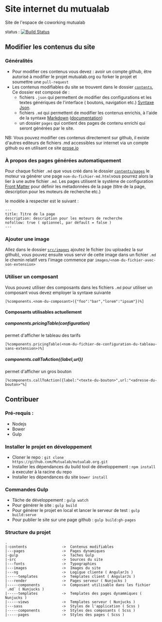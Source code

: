 # Site internet du mutualab

Site de l'espace de coworking mutualab

status : [![Build Status](https://travis-ci.org/Mutualab/mutualab.org.svg?branch=master)](https://travis-ci.org/Mutualab/mutualab.org)


## Modifier les contenus du site
### Généralités 
 - Pour modifier ces contenus vous devez : avoir un compte github, être autorisé à modifier le projet mutualab.org ou forker le projet et soumettre une `pull-request` 
 - Les contenus modifiables du site se trouvent dans le dossier [`contents`](contents/), 
  Ce dossier est composé de :
    - fichiers `.json` qui permettent de modifier des configurations et les textes génériques de l'interface ( boutons, navigation etc.) [Syntaxe Json](https://en.wikipedia.org/wiki/JSON#Example).
    - fichiers `.md` qui permettent de modifier les contenus enrichis, à l'aide de la syntaxe [Markdown](https://fr.wikipedia.org/wiki/Markdown) ([documentation](https://guides.github.com/features/mastering-markdown/#examples))
    - un dossier `pages` qui contient des pages de contenu enrichi qui seront générées par le site.


 NB: Vous pouvez modifier ces contenus directement sur github, il existe d'autres editeurs de fichiers .md accessibles sur internet via un compte github ou en utilisant ce site [prose.io](http://prose.io)

### À propos des pages générées automatiquement
Pour chaque fichier `.md` que vous créé dans le dossier [`contents/pages`](contents/pages/) le moteur va générer une page `nom-du-fichier-md.html`vous pourrez alors la lier à une autre fichier `.md`.
Les pages utilisent le système de configuration [Front Matter](https://jekyllrb.com/docs/frontmatter/) pour définir les métadonnées de la page (titre de la page, description pour les moteurs de recherche etc.)

le modèle à respecter est le suivant :
```
---
title: Titre de la page
description: description pour les moteurs de recherche
nofollow: true ( optionnel, par défault = false )
---
```

### Ajouter une image
Allez dans le dossier [`src/images`](src/images/) ajoutez le fichier (ou uploadez la sur github), vous pouvez ensuite vous servir de cette image dans un fichier `.md` 
le chemin relatif vers l'image commence par `images/<nom-du-fichier-avec-son-extension>`

### Utiliser un composant
Vous pouvez utiliser des composants dans les fichiers `.md` pour utiliser un composant vous devez employer la syntaxe suivante
```
[%components.<nom-du-composant>({"foo":"bar","lorem":"ipsum"})%]
```

#### Composants utilisables actuellement
##### components.pricingTable(configuration)
permet d'afficher le tableau des tarifs
```
[%components.pricingTable(<nom-du-fichier-de-configuration-du-tableau-sans-extension>)%]
```

##### components.callToAction({label,url})
permet d'afficher un gros bouton 
```
[%components.callToAction({label:"<texte-du-bouton>",url:"<adresse-du-bouton>"%]
```


## Contribuer

### Pré-requis : 
  - Nodejs
  - Bower
  - Gulp


### Installer le projet en développement
 - Cloner le repo : `git clone https://github.com/Mutualab/mutualab.org.git`
 - Installer les dépendances du build tool de développement :  `npm install` à executer à la racine du repo
 - Installer les dépendances du site `bower install`



### Commandes Gulp
 - Tâche de développement :  `gulp watch`
 - Pour générer le site :  `gulp build`
 - Pour générer le projet en local et lancer le serveur de test : `gulp build:serve`
 - Pour publier le site sur une page github :  `gulp build:gh-pages`
 

### Structure du projet

```
.
|-contents                ->  Contenus modifiables 
|---pages                 ->  Pages dynamiques
|-gulp                    ->  Taches Gulp
|-src                     ->  Sources du site
|---fonts                 ->  Typographies
|---images                ->  Images du site 
|---ng                    ->  Logique cliente ( AngularJs )
|-----templates           ->  Templates client ( AngularJs )
|---render                ->  Pages serveur ( Nunjucks )
|-----components          ->  Composant utilisable dans les fichier `.md` ( Nunjucks )
|-----templates           ->  Templates des pages dynammiques ( Nunjucks )
|-----views               ->  Templates serveur ( Nunjucks )
|---sass                  ->  Styles de l'application ( Scss )
|-----components          ->  Styles des composants ( Scss )
|-----pages               ->  Styles des pages ( Scss )
```



